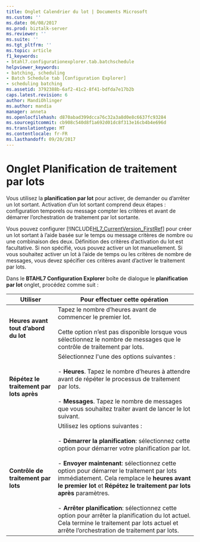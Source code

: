 ```yaml
---
title: Onglet Calendrier du lot | Documents Microsoft
ms.custom: ''
ms.date: 06/08/2017
ms.prod: biztalk-server
ms.reviewer: ''
ms.suite: ''
ms.tgt_pltfrm: ''
ms.topic: article
f1_keywords:
- btahl7.configurationexplorer.tab.batchschedule
helpviewer_keywords:
- batching, scheduling
- Batch Schedule tab [Configuration Explorer]
- scheduling batching
ms.assetid: 3792388b-6af2-41c2-8f41-bdfda7e17b2b
caps.latest.revision: 6
author: MandiOhlinger
ms.author: mandia
manager: anneta
ms.openlocfilehash: d870abad399dcca76c32a3a8d0e8c6637fc93284
ms.sourcegitcommit: cb908c540d8f1a692d01dc8f313e16cb4b4e696d
ms.translationtype: MT
ms.contentlocale: fr-FR
ms.lasthandoff: 09/20/2017
---
```

# <a name="batch-schedule-tab"></a>Onglet Planification de traitement par lots
Vous utilisez la **planification par lot** pour activer, de demander ou d’arrêter un lot sortant. Activation d’un lot sortant comprend deux étapes : configuration temporels ou message compter les critères et avant de démarrer l’orchestration de traitement par lot sortante.  
  
 Vous pouvez configurer [!INCLUDE[HL7_CurrentVersion_FirstRef](../../includes/hl7-currentversion-firstref-md.md)] pour créer un lot sortant à l’aide basée sur le temps ou message critères de nombre ou une combinaison des deux. Définition des critères d’activation du lot est facultative. Si non spécifié, vous pouvez activer un lot manuellement. Si vous souhaitez activer un lot à l’aide de temps ou les critères de nombre de messages, vous devez spécifier ces critères avant d’activer le traitement par lots.  
  
 Dans le **BTAHL7 Configuration Explorer** boîte de dialogue le **planification par lot** onglet, procédez comme suit :  
  
|Utiliser|Pour effectuer cette opération|  
|--------------|----------------|  
|**Heures avant tout d’abord du lot**|Tapez le nombre d’heures avant de commencer le premier lot.<br /><br /> Cette option n’est pas disponible lorsque vous sélectionnez le nombre de messages que le contrôle de traitement par lots.|  
|**Répétez le traitement par lots après**|Sélectionnez l'une des options suivantes :<br /><br /> -                   **Heures**. Tapez le nombre d’heures à attendre avant de répéter le processus de traitement par lots.<br /><br /> -                   **Messages**. Tapez le nombre de messages que vous souhaitez traiter avant de lancer le lot suivant.|  
|**Contrôle de traitement par lots**|Utilisez les options suivantes :<br /><br /> -                   **Démarrer la planification**: sélectionnez cette option pour démarrer votre planification par lot.<br /><br /> -                   **Envoyer maintenant**: sélectionnez cette option pour démarrer le traitement par lots immédiatement. Cela remplace le **heures avant le premier lot** et **Répétez le traitement par lots après** paramètres.<br /><br /> -                   **Arrêter planification**: sélectionnez cette option pour arrêter la planification du lot actuel. Cela termine le traitement par lots actuel et arrête l’orchestration de traitement par lots.|